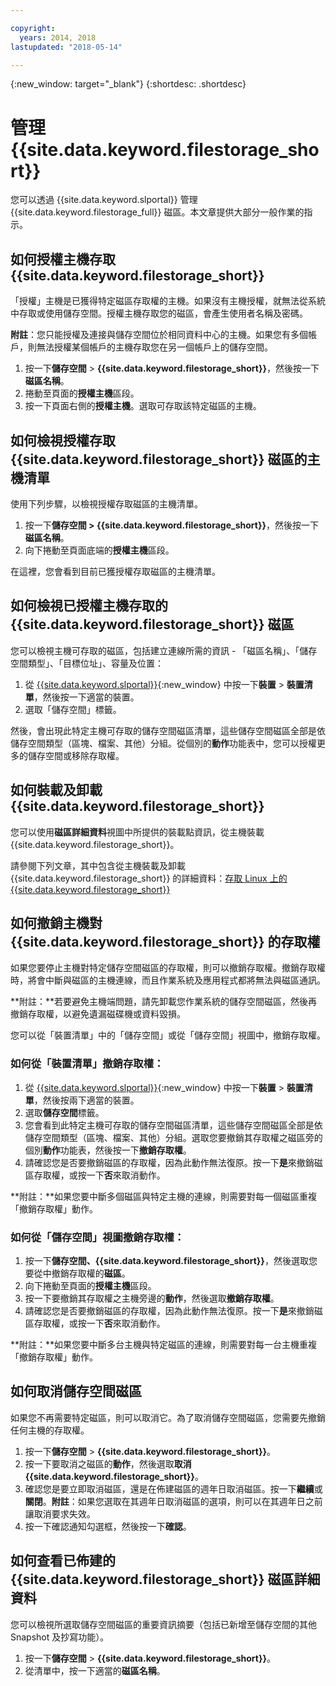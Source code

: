 ```yaml
---

copyright:
  years: 2014, 2018
lastupdated: "2018-05-14"

---
```

{:new_window: target="_blank"}
{:shortdesc: .shortdesc}

# 管理 {{site.data.keyword.filestorage_short}}

您可以透過 {{site.data.keyword.slportal}} 管理 {{site.data.keyword.filestorage_full}} 磁區。本文章提供大部分一般作業的指示。

## 如何授權主機存取 {{site.data.keyword.filestorage_short}}

「授權」主機是已獲得特定磁區存取權的主機。如果沒有主機授權，就無法從系統中存取或使用儲存空間。授權主機存取您的磁區，會產生使用者名稱及密碼。 

**附註**：您只能授權及連接與儲存空間位於相同資料中心的主機。如果您有多個帳戶，則無法授權某個帳戶的主機存取您在另一個帳戶上的儲存空間。 

1. 按一下**儲存空間** > **{{site.data.keyword.filestorage_short}}**，然後按一下**磁區名稱**。
2. 捲動至頁面的**授權主機**區段。
3. 按一下頁面右側的**授權主機**。選取可存取該特定磁區的主機。

 

## 如何檢視授權存取 {{site.data.keyword.filestorage_short}} 磁區的主機清單

使用下列步驟，以檢視授權存取磁區的主機清單。

1. 按一下**儲存空間 > {{site.data.keyword.filestorage_short}}**，然後按一下**磁區名稱**。
2. 向下捲動至頁面底端的**授權主機**區段。

在這裡，您會看到目前已獲授權存取磁區的主機清單。


## 如何檢視已授權主機存取的 {{site.data.keyword.filestorage_short}} 磁區

您可以檢視主機可存取的磁區，包括建立連線所需的資訊 - 「磁區名稱」、「儲存空間類型」、「目標位址」、容量及位置：

1. 從 [{{site.data.keyword.slportal}}](https://control.softlayer.com/){:new_window} 中按一下**裝置** > **裝置清單**，然後按一下適當的裝置。
2. 選取「儲存空間」標籤。

然後，會出現此特定主機可存取的儲存空間磁區清單，這些儲存空間磁區全部是依儲存空間類型（區塊、檔案、其他）分組。從個別的**動作**功能表中，您可以授權更多的儲存空間或移除存取權。

 

## 如何裝載及卸載 {{site.data.keyword.filestorage_short}}

您可以使用**磁區詳細資料**視圖中所提供的裝載點資訊，從主機裝載 {{site.data.keyword.filestorage_short}}。

請參閱下列文章，其中包含從主機裝載及卸載 {{site.data.keyword.filestorage_short}} 的詳細資料：[存取 Linux 上的 {{site.data.keyword.filestorage_short}}](accessing-file-storage-linux.html)

 

## 如何撤銷主機對 {{site.data.keyword.filestorage_short}} 的存取權

如果您要停止主機對特定儲存空間磁區的存取權，則可以撤銷存取權。撤銷存取權時，將會中斷與磁區的主機連線，而且作業系統及應用程式都將無法與磁區通訊。 

**附註：**若要避免主機端問題，請先卸載您作業系統的儲存空間磁區，然後再撤銷存取權，以避免遺漏磁碟機或資料毀損。

您可以從「裝置清單」中的「儲存空間」或從「儲存空間」視圖中，撤銷存取權。

### 如何從「裝置清單」撤銷存取權：

1. 從 [{{site.data.keyword.slportal}}](https://control.softlayer.com/){:new_window} 中按一下**裝置** > **裝置清單**，然後按兩下適當的裝置。
2. 選取**儲存空間**標籤。
3. 您會看到此特定主機可存取的儲存空間磁區清單，這些儲存空間磁區全部是依儲存空間類型（區塊、檔案、其他）分組。選取您要撤銷其存取權之磁區旁的個別**動作**功能表，然後按一下**撤銷存取權**。
4. 請確認您是否要撤銷磁區的存取權，因為此動作無法復原。按一下**是**來撤銷磁區存取權，或按一下**否**來取消動作。

**附註：**如果您要中斷多個磁區與特定主機的連線，則需要對每一個磁區重複「撤銷存取權」動作。

 

### 如何從「儲存空間」視圖撤銷存取權：
1. 按一下**儲存空間、{{site.data.keyword.filestorage_short}}**，然後選取您要從中撤銷存取權的**磁區**。
2. 向下捲動至頁面的**授權主機**區段。
3. 按一下要撤銷其存取權之主機旁邊的**動作**，然後選取**撤銷存取權**。
4. 請確認您是否要撤銷磁區的存取權，因為此動作無法復原。按一下**是**來撤銷磁區存取權，或按一下**否**來取消動作。

**附註：**如果您要中斷多台主機與特定磁區的連線，則需要對每一台主機重複「撤銷存取權」動作。

 

## 如何取消儲存空間磁區

如果您不再需要特定磁區，則可以取消它。為了取消儲存空間磁區，您需要先撤銷任何主機的存取權。

1. 按一下**儲存空間** > **{{site.data.keyword.filestorage_short}}**。
2. 按一下要取消之磁區的**動作**，然後選取**取消{{site.data.keyword.filestorage_short}}**。
3. 確認您是要立即取消磁區，還是在佈建磁區的週年日取消磁區。按一下**繼續**或**關閉**。**附註**：如果您選取在其週年日取消磁區的選項，則可以在其週年日之前讓取消要求失效。
4. 按一下確認通知勾選框，然後按一下**確認**。

 

## 如何查看已佈建的 {{site.data.keyword.filestorage_short}} 磁區詳細資料

您可以檢視所選取儲存空間磁區的重要資訊摘要（包括已新增至儲存空間的其他 Snapshot 及抄寫功能）。

1. 按一下**儲存空間** > **{{site.data.keyword.filestorage_short}}**。
2. 從清單中，按一下適當的**磁區名稱**。
